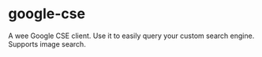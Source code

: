 google-cse
==========

A wee Google CSE client. Use it to easily query your custom search engine. Supports image search.